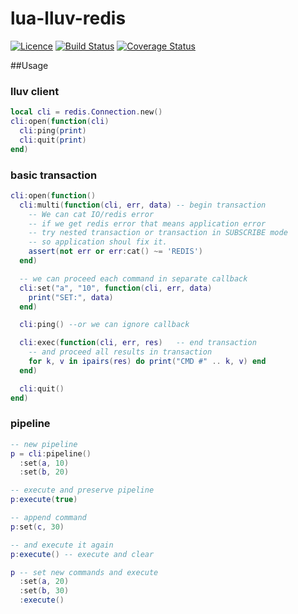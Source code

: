 # lua-lluv-redis
[![Licence](http://img.shields.io/badge/Licence-MIT-brightgreen.svg)](LICENSE)
[![Build Status](https://travis-ci.org/moteus/lua-lluv-redis.svg?branch=master)](https://travis-ci.org/moteus/lua-lluv-redis)
[![Coverage Status](https://coveralls.io/repos/moteus/lua-lluv-redis/badge.svg)](https://coveralls.io/r/moteus/lua-lluv-redis)

##Usage

### lluv client
```Lua
local cli = redis.Connection.new()
cli:open(function(cli)
  cli:ping(print)
  cli:quit(print)
end)
```

### basic transaction
```Lua
cli:open(function()
  cli:multi(function(cli, err, data) -- begin transaction
    -- We can cat IO/redis error
    -- if we get redis error that means application error
    -- try nested transaction or transaction in SUBSCRIBE mode
    -- so application shoul fix it.
    assert(not err or err:cat() ~= 'REDIS')
  end)

  -- we can proceed each command in separate callback
  cli:set("a", "10", function(cli, err, data)
    print("SET:", data)
  end)

  cli:ping() --or we can ignore callback

  cli:exec(function(cli, err, res)   -- end transaction
    -- and proceed all results in transaction
    for k, v in ipairs(res) do print("CMD #" .. k, v) end
  end)

  cli:quit()
end)
```

### pipeline
```lua
-- new pipeline
p = cli:pipeline()
  :set(a, 10)
  :set(b, 20)

-- execute and preserve pipeline
p:execute(true)

-- append command
p:set(c, 30)

-- and execute it again
p:execute() -- execute and clear

p -- set new commands and execute
  :set(a, 20)
  :set(b, 30)
  :execute()
```
